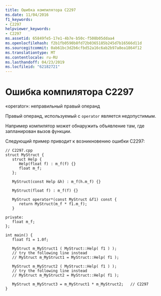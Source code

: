 ```yaml
---
title: Ошибка компилятора C2297
ms.date: 11/04/2016
f1_keywords:
- C2297
helpviewer_keywords:
- C2297
ms.assetid: 65849fe5-17e1-4b7e-b50c-f508b05ddaa4
ms.openlocfilehash: f2b1fb0590b8fd72b0365185b245d7b16566d11d
ms.sourcegitcommit: 0ab61bc3d2b6cfbd52a16c6ab2b97a8ea1864f12
ms.translationtype: MT
ms.contentlocale: ru-RU
ms.lasthandoff: 04/23/2019
ms.locfileid: "62182721"
---
```

# <a name="compiler-error-c2297"></a>Ошибка компилятора C2297

«operator»: неправильный правый операнд

Правый операнд, используемый с `operator` является недопустимым.

Например компилятор может обнаружить объявление там, где запланирован вызов функции.

Следующий пример приводит к возникновению ошибки C2297:

```
// C2297.cpp
struct MyStruct {
   struct Help {
      Help(float f) : m_f(f) {}
      float m_f;
   };

   MyStruct(const Help &h) : m_f(h.m_f) {}

   MyStruct(float f) : m_f(f) {}

   MyStruct operator*(const MyStruct &f1) const {
      return MyStruct(m_f * f1.m_f);
   }

private:
   float m_f;
};

int main() {
   float f1 = 1.0f;

   MyStruct m_MyStruct1 ( MyStruct::Help( f1 ) );
   // try the following line instead
   // MyStruct m_MyStruct1 = MyStruct::Help( f1 );

   MyStruct m_MyStruct2 ( MyStruct::Help( f1 ) );
   // try the following line instead
   // MyStruct m_MyStruct2 = MyStruct::Help( f1 );

   MyStruct m_MyStruct3 = m_MyStruct1 * m_MyStruct2;   // C2297
}
```